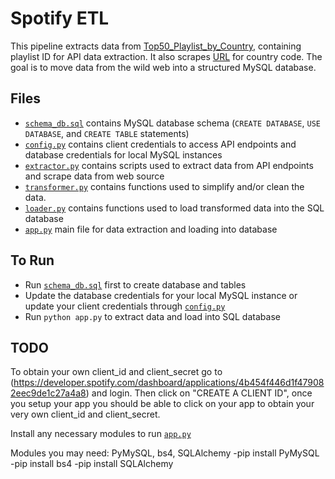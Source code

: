# Spotify ETL

This pipeline extracts data from [Top50_Playlist_by_Country](Resources/Top50_Playlist_by_Country.xlsm), containing playlist ID for API data extraction. It also scrapes [URL](https://www.nationsonline.org/oneworld/country_code_list.htm) for country code. The goal is to move data from the wild web into a structured MySQL database.

## Files

- [`schema_db.sql`](schema_db.sql) contains MySQL database schema (`CREATE DATABASE`, `USE DATABASE`, and `CREATE TABLE` statements)
- [`config.py`](config.py) contains client credentials to access API endpoints and database credentials for local MySQL instances
- [`extractor.py`](extractor.py) contains scripts used to extract data from API endpoints and scrape data from web source
- [`transformer.py`](transformer.py) contains functions used to simplify and/or clean the data.
- [`loader.py`](loader.py) contains functions used to load transformed data into the SQL database
- [`app.py`](app.py) main file for data extraction and loading into database
 
## To Run
 
 - Run [`schema_db.sql`](schema_db.sql) first to create database and tables
 - Update the database credentials for your local MySQL instance or update your client credentials through [`config.py`](config.py)
 - Run `python app.py` to extract data and load into SQL database
 
## TODO

To obtain your own client_id and client_secret go to (https://developer.spotify.com/dashboard/applications/4b454f446d1f479082eec9de1c27a4a8) and login. Then click on "CREATE A CLIENT ID", once you setup your app you should be able to click on your app to obtain your very own client_id and client_secret.

Install any necessary modules to run [`app.py`](app.py)

Modules you may need: PyMySQL, bs4, SQLAlchemy
  -pip install PyMySQL
  -pip install bs4
  -pip install SQLAlchemy
